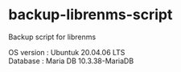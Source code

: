 # backup-librenms-script
Backup script for librenms

OS version : Ubuntuk 20.04.06 LTS <br>
Database : Maria DB 10.3.38-MariaDB
